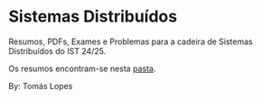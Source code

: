 # Sistemas Distribuídos

Resumos, PDFs, Exames e Problemas para a cadeira de Sistemas Distribuídos do IST 24/25.

Os resumos encontram-se nesta [pasta](./resumos).

By: Tomás Lopes
